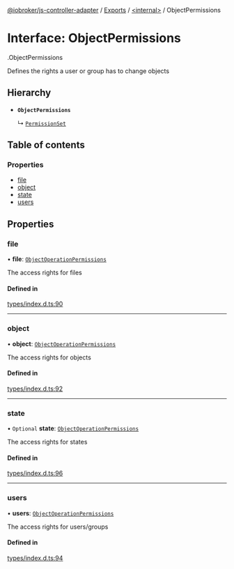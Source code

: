 [@iobroker/js-controller-adapter](../README.md) / [Exports](../modules.md) / [<internal\>](../modules/internal_.md) / ObjectPermissions

# Interface: ObjectPermissions

[<internal>](../modules/internal_.md).ObjectPermissions

Defines the rights a user or group has to change objects

## Hierarchy

- **`ObjectPermissions`**

  ↳ [`PermissionSet`](internal_.PermissionSet.md)

## Table of contents

### Properties

- [file](internal_.ObjectPermissions.md#file)
- [object](internal_.ObjectPermissions.md#object)
- [state](internal_.ObjectPermissions.md#state)
- [users](internal_.ObjectPermissions.md#users)

## Properties

### file

• **file**: [`ObjectOperationPermissions`](internal_.ObjectOperationPermissions.md)

The access rights for files

#### Defined in

[types/index.d.ts:90](https://github.com/ioBroker/ioBroker.js-controller/blob/87eb3b2c/packages/types/index.d.ts#L90)

___

### object

• **object**: [`ObjectOperationPermissions`](internal_.ObjectOperationPermissions.md)

The access rights for objects

#### Defined in

[types/index.d.ts:92](https://github.com/ioBroker/ioBroker.js-controller/blob/87eb3b2c/packages/types/index.d.ts#L92)

___

### state

• `Optional` **state**: [`ObjectOperationPermissions`](internal_.ObjectOperationPermissions.md)

The access rights for states

#### Defined in

[types/index.d.ts:96](https://github.com/ioBroker/ioBroker.js-controller/blob/87eb3b2c/packages/types/index.d.ts#L96)

___

### users

• **users**: [`ObjectOperationPermissions`](internal_.ObjectOperationPermissions.md)

The access rights for users/groups

#### Defined in

[types/index.d.ts:94](https://github.com/ioBroker/ioBroker.js-controller/blob/87eb3b2c/packages/types/index.d.ts#L94)
